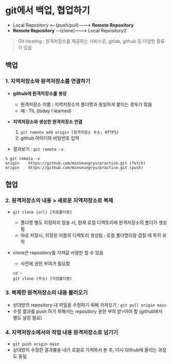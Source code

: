 # git에서 백업, 협업하기

- Local Repository <--(push/pull)---> **Remote Repository** 
- **Remote Repository** --(clone)---> Local Repository2

> Git Hosting : 원격저장소를 제공하는 서비스로, gitlab, github 등 다양한 종류가 있음

## 백업

### 1. 지역저장소와 원격저장소를 연결하기

- **github에 원격저장소를 생성**
  
  - 원격저장소 이름 : 지역저장소의 폴더명과 동일하게 붙이는 경우가 많음
  - 예 : TIL (today I learned)

- **지역저장소와 생성한 원격저장소 연결**
  
  1. `git remote add origin [원격저장소 주소; HTTPS]` 
  2. github 아이디와 비밀번호 입력

- 결과보기 : `git remote -v`

```
% git remote -v
origin    https://github.com/minseungryu/practice.git (fetch)
origin    https://github.com/minseungryu/practice.git (push)
```

## 협업

### 2. 원격저장소의 내용 > 새로운 지역저장소로 복제

- `git clone [url] [지정폴더명]`
  
  - 폴더명 별도 지정하지 않을 시, 현재 로컬 디렉토리에 원격저장소의 폴더가 생성됨
  - 따로 저정시, 지정된 이름의 디렉토리 생성됨 : 로컬 폴더명이랑 겹칠 때 특히 유의

- clone은 repository를 가져갈 사람만 할 수 있음
  
  - 사전에 권한 부여가 필요함
  
  ```
  cd ~
  git clone (주소) (지정폴더명)
  ```

### 3. 복제한 원격저장소의 내용 불러오기

- 상대방의 repository 내 파일을 수정하기 위해 가져오기 : `git pull origin main`
- 수정 결과를 push 하기 위해서는 repository 권한 부여 받>아야 함 (github에서 별도 설정 필요)

### 4. 지역저장소에서의 작업 내용 원격저장소로 넘기기

- `git push origin main`
- 상대방이 수정한 결과물을 내가 로컬로 가져와서 본 후, 다시 GIthub에 올리는 과정도 동일 
